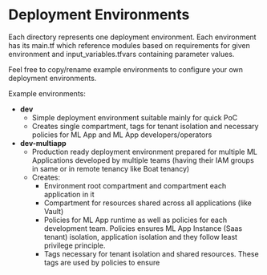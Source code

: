 Deployment Environments
==========================
Each directory represents one deployment environment. Each environment has its main.tf which reference modules based on 
requirements for given environment and input_variables.tfvars containing parameter values.

Feel free to copy/rename example environments to configure your own deployment environments.

Example environments:
- **dev** 
  - Simple deployment environment suitable mainly for quick PoC
  - Creates single compartment, tags for tenant isolation and necessary policies for ML App and ML App developers/operators
- **dev-multiapp**
  - Production ready deployment environment prepared for multiple ML Applications developed by multiple teams (having their IAM groups in same or in remote tenancy like Boat tenancy)
  - Creates:
    - Environment root compartment and compartment each application in it
    - Compartment for resources shared across all applications (like Vault)
    - Policies for ML App runtime as well as policies for each development team. Policies ensures ML App Instance (Saas tenant) isolation, application isolation and they follow least privilege principle.
    - Tags necessary for tenant isolation and shared resources. These tags are used by policies to ensure  
